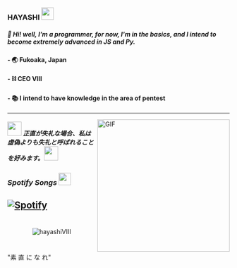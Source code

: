 ###  HAYASHI <img src="https://cdn.discordapp.com/emojis/796888458793713695.gif?v=1" width="28px"/>

#####  🧪 Hi! well, I'm a programmer, for now, I'm in the basics, and I intend to become extremely advanced in JS and Py.

#### - 🌏 Fukoaka, Japan
#### - ⛓ CEO VIII
#### - 📚 I intend to have knowledge in the area of pentest 
--- 
<img align="right" alt="GIF" src="https://cdn.discordapp.com/attachments/785321553251926039/796912914282971186/0fc480a7b713c298aebfa822de0b0001.gif" width="300px">

##### <img src="https://cdn.discordapp.com/emojis/795323206595641415.gif?v=1" width="32px"> 正直が失礼な場合、私は虚偽よりも失礼と呼ばれることを好みます。<img src="https://cdn.discordapp.com/emojis/795323206595641415.gif?v=1" width="32px">

### *Spotify Songs <img src="https://cdn.discordapp.com/emojis/786765752375312405.gif?v=1" height="28px" width="28px"/>*
[![Spotify](https://now-playing-codestackr.vercel.app/api/spotify-playing)](https://open.spotify.com/user/96gc5wx70rl3k9x096b70xc3r?si=cCZ7u5kzRXiimLM_6Mn82Q)
---

#
  
<p align="center"><img src="https://github-readme-stats.vercel.app/api?username=hayashiVIII&show_icons=true&theme=radical" alt="hayashiVIII"/></p>


#
"素 
直
に
な
れ"
